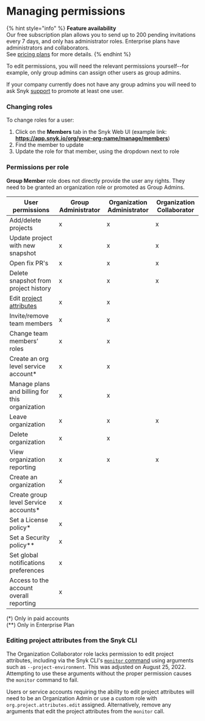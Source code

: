 # Managing permissions

{% hint style="info" %}
**Feature availability**\
Our free subscription plan allows you to send up to 200 pending invitations every 7 days, and only has administrator roles. Enterprise plans have administrators and collaborators.\
See [pricing plans](https://snyk.io/plans/) for more details.
{% endhint %}

To edit permissions, you will need the relevant permissions yourself--for example, only group admins can assign other users as group admins.

If your company currently does not have any group admins you will need to ask Snyk [support](https://support.snyk.io/hc/en-us/requests/new) to promote at least one user.

### Changing roles

To change roles for a user:

1. Click on the **Members** tab in the Snyk Web UI (example link: **https://app.snyk.io/org/your-org-name/manage/members**)
2. Find the member to update
3. Update the role for that member, using the dropdown next to role

### Permissions per role

**Group Member** role does not directly provide the user any rights. They need to be granted an organization role or promoted as Group Admins.

| User permissions                                                                                             | Group Administrator | Organization Administrator | Organization Collaborator |
| ------------------------------------------------------------------------------------------------------------ | ------------------- | -------------------------- | ------------------------- |
| Add/delete projects                                                                                          | x                   | x                          | x                         |
| Update project with new snapshot                                                                             | x                   | x                          | x                         |
| Open fix PR's                                                                                                | x                   | x                          | x                         |
| Delete snapshot from project history                                                                         | x                   | x                          | x                         |
| Edit [project attributes](../../../run-snyk/snyk-web-ui/introduction-to-snyk-projects/project-attributes.md) | x                   | x                          |                           |
| Invite/remove team members                                                                                   | x                   | x                          |                           |
| Change team members’ roles                                                                                   | x                   | x                          |                           |
| Create an org level service account\*                                                                        | x                   | x                          |                           |
| Manage plans and billing for this organization                                                               | x                   | x                          |                           |
| Leave organization                                                                                           | x                   | x                          | x                         |
| Delete organization                                                                                          | x                   | x                          |                           |
| View organization reporting                                                                                  | x                   | x                          | x                         |
| Create an organization                                                                                       | x                   |                            |                           |
| Create group level Service accounts\*                                                                        | x                   |                            |                           |
| Set a License policy\*                                                                                       | x                   |                            |                           |
| Set a Security policy\*\*                                                                                    | x                   |                            |                           |
| Set global notifications preferences                                                                         | x                   |                            |                           |
| Access to the account overall reporting                                                                      | x                   |                            |                           |

(\*) Only in paid accounts\
(\*\*) Only in Enterprise Plan

### Editing project attributes from the Snyk CLI

The Organization Collaborator role lacks permission to edit project attributes, including via the Snyk CLI's [`monitor` command](../../../run-snyk/snyk-cli/commands/monitor.md) using arguments such as `--project-environment`. This was adjusted on August 25, 2022. Attempting to use these arguments without the proper permission causes the `monitor` command to fail.

Users or service accounts requiring the ability to edit project attributes will need to be an Organization Admin or use a custom role with `org.project.attributes.edit` assigned. Alternatively, remove any arguments that edit the project attributes from the `monitor` call.
